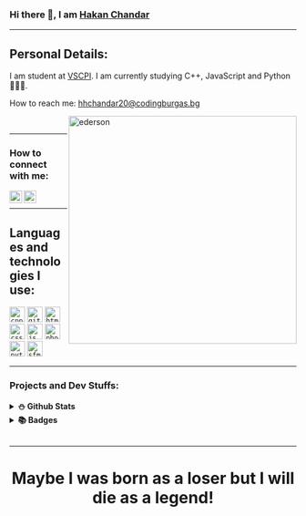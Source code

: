 ### Hi there 👋, I am [Hakan Chandar](https://github.com/HHChandar20/)

<hr>

## Personal Details:

I am student at [VSCPI](https://www.codingburgas.bg/). I am currently studying C++, JavaScript and Python👨🏻‍🏫.

How to reach me: hhchandar20@codingburgas.bg

<img align="right" alt="ederson" src="https://c.tenor.com/9qZhM0uswAYAAAAd/bully-maguire-dance.gif" width= "400" height= "400"/>

<br>
<hr>

### How to connect with me:

<a href = "https://www.instagram.com/h_chandar/"><img align="left" alt="instagram" width="22px" src="https://cdn.jsdelivr.net/npm/simple-icons@v3/icons/instagram.svg"></a>
<a href = "https://www.facebook.com/hakan.chandar.12/"><img align="left" alt="instagram" width="22px" src="https://cdn.jsdelivr.net/npm/simple-icons@v3/icons/facebook.svg"></a>
<br>
<hr>

## Languages and technologies I use:

<code><img height="27" src="https://pbs.twimg.com/media/D1oRoQ0WsAA036b.png" alt="cpp"></code>
<code><img height="27" src="https://upload.wikimedia.org/wikipedia/commons/9/91/Octicons-mark-github.svg" alt="git"></code>
<code><img height="27" src="https://upload.wikimedia.org/wikipedia/commons/2/21/Devicon-html5-plain-wordmark.svg" alt="html"></code>
<code><img height="27" src="https://user-images.githubusercontent.com/63719283/116717419-8809a000-a9e1-11eb-8e3c-148c4456be99.png" alt="css"></code>
<code><img height="27" src="http://www.wsmachinery.com.au/wp-content/uploads/2016/03/js-logo-300x300.png" alt="js"></code>
<code><img height="27" src="https://i.pinimg.com/originals/9c/ea/ba/9ceaba69b7a9f89158ff953107978f3e.png" alt="photoshop"></code>
<code><img height="27" src="https://dev.bg/wp-content/uploads/2021/03/1200px-python-logo-notext.svg_.png" alt="python"></code>
<code><img height="27" src="https://upload.wikimedia.org/wikipedia/commons/thumb/a/a0/SFML_Logo.svg/1200px-SFML_Logo.svg.png" alt="sfml"></code>
<br>
<hr>

### Projects and Dev Stuffs:

<details>	
  <summary><b>⛄ Github Stats</b></summary>

![Grade](https://github-readme-stats.vercel.app/api?username=hhchandar20&show_icons=true&theme=tokyonight&count_private=true)
  <br>
[![Top Langs](https://github-readme-stats.vercel.app/api/top-langs/?username=hhchandar20&langs_count=8&theme=tokyonight)](https://github.com/HHChandar)
<br>
<hr>
</details>

<details style = "display: inline;">
  <summary><b>📚 Badges</b></summary>

<a href ="https://www.credly.com/earner/earned/badge/66534970-07ab-45db-8467-b8138122654e"><img align="left" alt="Word Office 2016" width="200px" src="https://images.credly.com/size/680x680/images/fd092703-61db-4e9f-9c7c-2211d44ca87d/MOS_Word.png" ></a>
<a href ="https://www.credly.com/badges/381f603e-6864-4e40-8380-3b372a1fe4fe"><img align="left" alt="Javascript" width="200px" src="https://images.credly.com/size/340x340/images/16840ea3-5c9a-4599-853e-7e15bac7748e/MTA-Introduction_to_Programming_Using_JavaScript-600x600.png" ></a>

</details>  

<br>
<hr>

<div align="center">
  
  # Maybe I was born as a loser but I will die as a legend!

</div>
